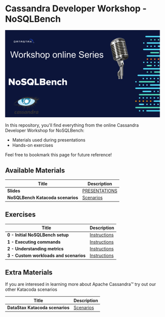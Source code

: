 Cassandra Developer Workshop - NoSQLBench
======================================================

![OK](https://github.com/DataStax-Academy/nosqlbech-workshop-online/blob/master/materials/images/title-page.png?raw=true)

In this repository, you'll find everything from the online Cassandra Developer Workshop for NoSQLBench:
- Materials used during presentations
- Hands-on exercises

Feel free to bookmark this page for future reference!

## Available Materials

| Title  | Description
|---|---|
| **Slides** | [PRESENTATIONS](materials/presentation.pdf) |
| **NoSQLBench Katacoda scenarios** | [Scenarios](https://katacoda.com/shallada/courses/nosqlbench-intro) |


## Exercises


| Title  | Description
|---|---|
| **0 - Initial NoSQLBench setup** | [Instructions](0-setup/README.md) |
| **1 - Executing commands** | [Instructions](1-executing-commands/README.md)  |
| **2 - Understanding metrics** | [Instructions](2-grafana-metrics/README.md)  |
| **3 - Custom workloads and scenarios** | [Instructions](3-custom-workloads/README.md)  |

## Extra Materials
If you are interesed in learning more about Apache Cassandra™ try out our other Katacoda scenarios

| Title  | Description
|---|---|
| **DataStax Katacoda scenarios** | [Scenarios](https://www.katacoda.com/datastax) |

